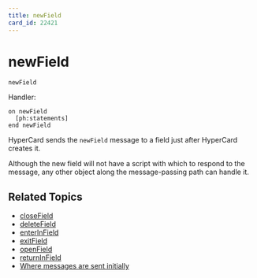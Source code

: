 ```yaml
---
title: newField
card_id: 22421
---
```


# newField

```
newField
```

Handler:

```
on newField
  [ph:statements]
end newField
```

HyperCard sends the `newField` message to a field just after HyperCard creates it.

Although the new field will not have a script with which to respond to the message, any other object along the message-passing path can handle it.

## Related Topics

* [closeField](/HyperTalkReference/systemmessages/closeField)
* [deleteField](/HyperTalkReference/systemmessages/deleteField)
* [enterInField](/HyperTalkReference/commands/enterInField)
* [exitField](/HyperTalkReference/systemmessages/exitField)
* [openField](/HyperTalkReference/systemmessages/openField)
* [returnInField](/HyperTalkReference/commands/returnInField)
* [Where messages are sent initially](/HyperTalkReference/systemmessages/Where-messages-are-sent-initially)
